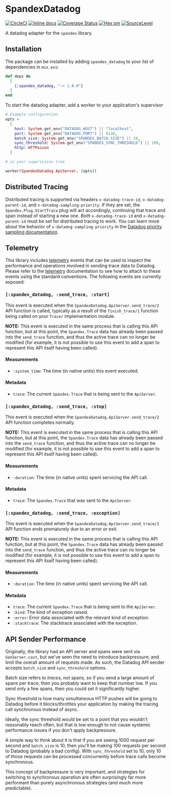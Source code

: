 # SpandexDatadog

[![CircleCI](https://circleci.com/gh/spandex-project/spandex_datadog.svg?style=svg)](https://circleci.com/gh/spandex-project/spandex_datadog)
[![Inline docs](http://inch-ci.org/github/spandex-project/spandex_datadog.svg)](http://inch-ci.org/github/spandex-project/spandex_datadog)
[![Coverage Status](https://coveralls.io/repos/github/spandex-project/spandex_datadog/badge.svg)](https://coveralls.io/github/spandex-project/spandex_datadog)
[![Hex pm](http://img.shields.io/hexpm/v/spandex_datadog.svg?style=flat)](https://hex.pm/packages/spandex_datadog)
[![SourceLevel](https://sourcelevel.io/github/spandex-project/spandex_datadog.svg)](https://sourcelevel.io/github/spandex-project/spandex_datadog)

A datadog adapter for the `spandex` library.

## Installation

The package can be installed by adding `spandex_datadog` to your list of
dependencies in `mix.exs`:

```elixir
def deps do
  [
    {:spandex_datadog, "~> 1.0.0"}
  ]
end
```

To start the datadog adapter, add a worker to your application's supervisor

```elixir
# Example configuration
opts =
  [
    host: System.get_env("DATADOG_HOST") || "localhost",
    port: System.get_env("DATADOG_PORT") || 8126,
    batch_size: System.get_env("SPANDEX_BATCH_SIZE") || 10,
    sync_threshold: System.get_env("SPANDEX_SYNC_THRESHOLD") || 100,
    http: HTTPoison
  ]

# in your supervision tree

worker(SpandexDatadog.ApiServer, [opts])
```

## Distributed Tracing

Distributed tracing is supported via headers `x-datadog-trace-id`,
`x-datadog-parent-id`, and `x-datadog-sampling-priority`. If they are set, the
`Spandex.Plug.StartTrace` plug will act accordingly, continuing that trace and
span instead of starting a new one.  *Both* `x-datadog-trace-id` and
`x-datadog-parent-id` must be set for distributed tracing to work. You can
learn more about the behavior of `x-datadog-sampling-priority` in the [Datadog
priority sampling documentation].

[Datadog priority sampling documentation]: https://docs.datadoghq.com/tracing/getting_further/trace_sampling_and_storage/#priority-sampling-for-distributed-tracing

## Telemetry

This library includes [telemetry] events that can be used to inspect the
performance and operations involved in sending trace data to Datadog. Please
refer to the [telemetry] documentation to see how to attach to these events
using the standard conventions. The following events are currently exposed:

[telemetry]: https://github.com/beam-telemetry/telemetry

### `[:spandex_datadog, :send_trace, :start]`

This event is executed when the `SpandexDatadog.ApiServer.send_trace/2` API
function is called, typically as a result of the `finish_trace/1` function
being called on your `Tracer` implementation module.

**NOTE:** This event is executed in the same process that is calling this API
function, but at this point, the `Spandex.Trace` data has already been passed
into the `send_trace` function, and thus the active trace can no longer be
modified (for example, it is not possible to use this event to add a span to
represent this API itself having been called).

#### Measurements

* `:system_time`: The time (in native units) this event executed.

#### Metadata

* `trace`: The current `Spandex.Trace` that is being sent to the `ApiServer`.

### `[:spandex_datadog, :send_trace, :stop]`

This event is executed when the `SpandexDatadog.ApiServer.send_trace/2` API
function completes normally.

**NOTE:** This event is executed in the same process that is calling this API
function, but at this point, the `Spandex.Trace` data has already been passed
into the `send_trace` function, and thus the active trace can no longer be
modified (for example, it is not possible to use this event to add a span to
represent this API itself having been called).

#### Measurements

* `:duration`: The time (in native units) spent servicing the API call.

#### Metadata

* `trace`: The `Spandex.Trace` that was sent to the `ApiServer`.

### `[:spandex_datadog, :send_trace, :exception]`

This event is executed when the `SpandexDatadog.ApiServer.send_trace/2` API
function ends prematurely due to an error or exit.

**NOTE:** This event is executed in the same process that is calling this API
function, but at this point, the `Spandex.Trace` data has already been passed
into the `send_trace` function, and thus the active trace can no longer be
modified (for example, it is not possible to use this event to add a span to
represent this API itself having been called).

#### Measurements

* `:duration`: The time (in native units) spent servicing the API call.

#### Metadata

* `trace`: The current `Spandex.Trace` that is being sent to the `ApiServer`.
* `:kind`: The kind of exception raised.
* `:error`: Error data associated with the relevant kind of exception.
* `:stacktrace`: The stacktrace associated with the exception.

## API Sender Performance

Originally, the library had an API server and spans were sent via
`GenServer.cast`, but we've seen the need to introduce backpressure, and limit
the overall amount of requests made. As such, the Datadog API sender accepts
`batch_size` and `sync_threshold` options.

Batch size refers to *traces*, not spans, so if you send a large amount of spans
per trace, then you probably want to keep that number low. If you send only a
few spans, then you could set it significantly higher.

Sync threshold is how many _simultaneous_ HTTP pushes will be going to Datadog
before it blocks/throttles your application by making the tracing call synchronous instead of async.

Ideally, the sync threshold would be set to a point that you wouldn't reasonably reach often, but
that is low enough to not cause systemic performance issues if you don't apply
backpressure.

A simple way to think about it is that if you are seeing 1000
request per second and `batch_size` is 10, then you'll be making 100
requests per second to Datadog (probably a bad config).
With `sync_threshold` set to 10, only 10 of those requests can be
processed concurrently before trace calls become synchronous.

This concept of backpressure is very important, and strategies
for switching to synchronous operation are often surprisingly far more
performant than purely asynchronous strategies (and much more predictable).
